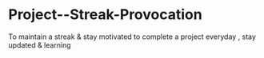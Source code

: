 # Project--Streak-Provocation
To maintain a streak & stay motivated to complete a project everyday , stay updated & learning
